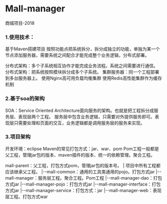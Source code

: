 # Mall-manager
商城项目-2018

### 1.使用技术：
基于Maven搭建项目
按照功能点把系统拆分，拆分成独立的功能，单独为某一个节点添加服务器，需要系统之间配合才能完成整个业务逻辑，分布式部署。

分布式架构：多个子系统相互协作才能完成业务流程。系统之间需要进行通信。
分布式架构：把系统按照模块拆分成多个子系统。
集群服务器：同一个工程部署到多台服务器上。
使用Nginx高可用负载均衡集群
使用Redis高性能集群作为缓存机制

### 2.基于soa的架构
SOA：Service Oriented Architecture面向服务的架构。也就是把工程拆分成服务层、表现层两个工程。
服务层中包含业务逻辑，只需要对外提供服务即可。表现层只需要处理和页面的交互，业务逻辑都是调用服务层的服务来实现。


### 3.项目架构
开发环境：eclipse
Maven的常见打包方式：jar、war、pom
Pom工程一般都是父工程，管理jar包的版本、maven插件的版本、统一的依赖管理。聚合工程。

mall-parent：父工程，打包方式pom，管理jar包的版本号。
    |           项目中所有工程都应该继承父工程。
    |--mall-common：通用的工具类通用的pojo。打包方式jar
    |--mall-manager：服务层工程。聚合工程。Pom工程
        |--mall-manager-dao：打包方式jar
        |--mall-manager-pojo：打包方式jar
        |--mall-manager-interface：打包方式jar
        |--mall-manager-service：打包方式：jar
        |--mall-manager-web：表现层工程。打包方式war
